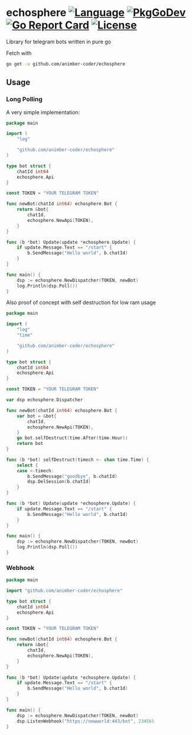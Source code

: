 # echosphere [![Language](https://img.shields.io/badge/Language-Go-blue.svg)](https://golang.org/) [![PkgGoDev](https://pkg.go.dev/badge/github.com/animber-coder/echosphere)](https://pkg.go.dev/github.com/animber-coder/echosphere) [![Go Report Card](https://goreportcard.com/badge/github.com/animber-coder/echosphere)](https://goreportcard.com/report/github.com/animber-coder/echosphere) [![License](http://img.shields.io/badge/license-LGPL3.0-orange.svg?style=flat)](https://github.com/animber-coder/echosphere/blob/master/LICENSE)

Library for telegram bots written in pure go

Fetch with
```bash
go get -u github.com/animber-coder/echosphere
```

## Usage

### Long Polling

A very simple implementation:

```go
package main

import (
    "log"

    "github.com/animber-coder/echosphere"
)

type bot struct {
    chatId int64
    echosphere.Api
}

const TOKEN = "YOUR TELEGRAM TOKEN"

func newBot(chatId int64) echosphere.Bot {
    return &bot{
        chatId,
        echosphere.NewApi(TOKEN),
    }
}

func (b *bot) Update(update *echosphere.Update) {
    if update.Message.Text == "/start" {
        b.SendMessage("Hello world", b.chatId)
    }
}

func main() {
    dsp := echosphere.NewDispatcher(TOKEN, newBot)
    log.Println(dsp.Poll())
}
```


Also proof of concept with self destruction for low ram usage

```go
package main

import (
    "log"
    "time"

    "github.com/animber-coder/echosphere"
)

type bot struct {
    chatId int64
    echosphere.Api
}

const TOKEN = "YOUR TELEGRAM TOKEN"

var dsp echosphere.Dispatcher

func newBot(chatId int64) echosphere.Bot {
    var bot = &bot{
        chatId,
        echosphere.NewApi(TOKEN),
    }
    go bot.selfDestruct(time.After(time.Hour))
    return bot
}

func (b *bot) selfDestruct(timech <- chan time.Time) {
    select {
    case <-timech:
        b.SendMessage("goodbye", b.chatId)
        dsp.DelSession(b.chatId)
    }
}

func (b *bot) Update(update *echosphere.Update) {
    if update.Message.Text == "/start" {
        b.SendMessage("Hello world", b.chatId)
    }
}

func main() {
    dsp := echosphere.NewDispatcher(TOKEN, newBot)
    log.Println(dsp.Poll())
}
```

### Webhook

```go
package main

import "github.com/animber-coder/echosphere"

type bot struct {
	chatId int64
	echosphere.Api
}

const TOKEN = "YOUR TELEGRAM TOKEN"

func newBot(chatId int64) echosphere.Bot {
	return &bot{
		chatId,
		echosphere.NewApi(TOKEN),
	}
}

func (b *bot) Update(update *echosphere.Update) {
	if update.Message.Text == "/start" {
		b.SendMessage("Hello world", b.chatId)
	}
}

func main() {
	dsp := echosphere.NewDispatcher(TOKEN, newBot)
	dsp.ListenWebhook("https://newworld:443/bot", 23456)
}
```
